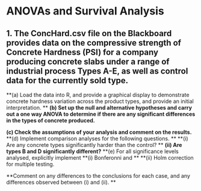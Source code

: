 # ANOVAs and Survival Analysis

## **1. The ConcHard.csv file on the Blackboard provides data on the compressive strength of Concrete Hardness (PSI) for a company producing concrete slabs under a range of industrial process Types A-E, as well as control data for the currently sold type.**

**(a) Load the data into R, and provide a graphical display to demonstrate concrete hardness variation across the product types, and provide an initial interpretation. **
**(b) Set up the null and alternative hypotheses and carry out a one way ANOVA to determine if there are any significant differences in the types of concrete produced.**

**(c) Check the assumptions of your analysis and comment on the results.**
**(d) Implement comparison analyses for the following questions. **
**(i) Are any concrete types significantly harder than the control? **
**(ii) Are types B and D significantly different?**
**(e) For all significance levels analysed, explicitly implement 
**(i) Bonferonni and **
**(ii) Holm correction for multiple testing. 

**Comment on any differences to the conclusions for
each case, and any differences observed between (i) and (ii). **

